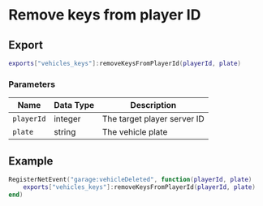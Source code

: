 # Remove keys from player ID

## Export

```lua
exports["vehicles_keys"]:removeKeysFromPlayerId(playerId, plate)
```

### Parameters

| Name       | Data Type | Description                 |
| ---------- | --------- | --------------------------- |
| `playerId` | integer   | The target player server ID |
| `plate`    | string    | The vehicle plate           |

## Example

```lua
RegisterNetEvent("garage:vehicleDeleted", function(playerId, plate)
    exports["vehicles_keys"]:removeKeysFromPlayerId(playerId, plate)
end)
```
